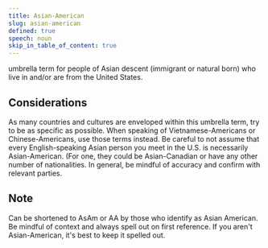 ```yaml
---
title: Asian-American
slug: asian-american
defined: true
speech: noun
skip_in_table_of_content: true
---
```

umbrella term for people of Asian descent (immigrant or natural born) who live in and/or are from the United States.

## Considerations
As many countries and cultures are enveloped within this umbrella term, try to be as specific as possible. When speaking of Vietnamese-Americans or Chinese-Americans, use those terms instead. Be careful to not assume that every English-speaking Asian person you meet in the U.S. is necessarily Asian-American. (For one, they could be Asian-Canadian or have any other number of nationalities. In general, be mindful of accuracy and confirm with relevant parties.

## Note
Can be shortened to AsAm or AA by those who identify as Asian American. Be mindful of context and always spell out on first reference. If you aren't Asian-American, it's best to keep it spelled out.
